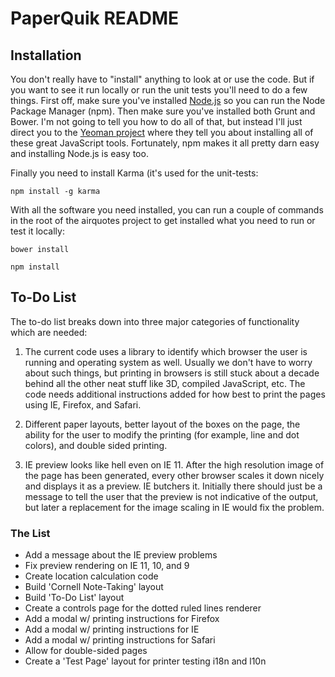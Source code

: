 # PaperQuik README



## Installation

You don't really have to "install" anything to look at or use the code. But if you want to see it run locally or run the unit tests you'll need to do a few things. First off, make sure you've installed [Node.js](http://nodejs.org) so you can run the Node Package Manager (npm). Then make sure you've installed both Grunt and Bower. I'm not going to tell you how to do all of that, but instead I'll just direct you to the [Yeoman project](http://yeoman.io) where they tell you about installing all of these great JavaScript tools. Fortunately, npm makes it all pretty darn easy and installing Node.js is easy too.

Finally you need to install Karma (it's used for the unit-tests:

`npm install -g karma`

With all the software you need installed, you can run a couple of commands in the root of the airquotes project to get installed what you need to run or test it locally:

`bower install`

`npm install`

## To-Do List

The to-do list breaks down into three major categories of functionality which are needed: 

1. The current code uses a library to identify which browser the user is running and operating system as well. Usually we don't have to worry about such things, but printing in browsers is still stuck about a decade behind all the other neat stuff like 3D, compiled JavaScript, etc. The code needs additional instructions added for how best to print the pages using IE, Firefox, and Safari.

1. Different paper layouts, better layout of the boxes on the page, the ability for the user to modify the printing (for example, line and dot colors), and double sided printing.

1. IE preview looks like hell even on IE 11. After the high resolution image of the page has been generated, every other browser scales it down nicely and displays it as a preview. IE butchers it. Initially there should just be a message to tell the user that the preview is not indicative of the output, but later a replacement for the image scaling in IE would fix the problem.

### The List

* Add a message about the IE preview problems
* Fix preview rendering on IE 11, 10, and 9
* Create location calculation code
* Build 'Cornell Note-Taking' layout
* Build 'To-Do List' layout
* Create a controls page for the dotted ruled lines renderer
* Add a modal w/ printing instructions for Firefox
* Add a modal w/ printing instructions for IE
* Add a modal w/ printing instructions for Safari
* Allow for double-sided pages
* Create a 'Test Page' layout for printer testing
i18n and l10n
